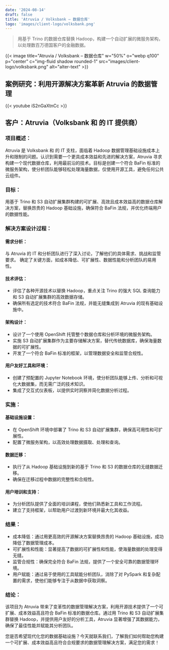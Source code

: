 ```yaml
---
date: '2024-08-14'
draft: false
title: 'Atruvia / Volksbank – 数据仓库'
logo: 'images/client-logo/volksbank.png'
---
```


> 用基于 Trino 的数据仓库替换 Hadoop，构建一个自动扩展的微服务架构，以处理数百万德国客户的金融数据。

{{< image title="Atruvia / Volksbank – 数据仓库" w="50%" o="webp q100" p="center" c="img-fluid shadow rounded-1" src="images/client-logo/volksbank.png" alt="alter-text" >}}

## 案例研究：利用开源解决方案革新 Atruvia 的数据管理

{{< youtube iS2nGaXtnCc >}}

## 客户：Atruvia（Volksbank 和 的 IT 提供商）

### 项目概述：

Atruvia 是 Volksbank 和 的 IT 支柱，面临着 Hadoop 数据管理基础设施成本上升和限制的问题。认识到需要一个更具成本效益和先进的解决方案，Atruvia 寻求构建一个现代数据仓库，利用最前沿的技术。目标是创建一个符合 BaFin 标准的微服务架构，使分析团队能够轻松处理海量数据，仅使用开源工具，避免任何公共云组件。

### 目标：

用基于 Trino 和 S3 自动扩展集群构建的可扩展、高效且成本效益高的数据仓库解决方案，替换昂贵的 Hadoop 基础设施，确保符合 BaFin 法规，并优化终端用户的数据性能。

### 解决方案设计过程：

#### 需求分析：

与 Atruvia 的 IT 和分析团队进行了深入讨论，了解他们的具体需求、挑战和监管要求。
确定了关键方面，如成本降低、可扩展性、数据性能和分析团队的易用性。

#### 技术评估：

- 评估了各种开源技术以替换 Hadoop，重点关注 Trino 的强大 SQL 查询能力和 S3 自动扩展集群的高效数据存储。
- 确保所有选定的技术符合 BaFin 法规，并能无缝集成到 Atruvia 的现有基础设施中。

#### 架构设计：

- 设计了一个使用 OpenShift 托管整个数据仓库和分析环境的微服务架构。
- 实施 S3 自动扩展集群作为主要存储解决方案，替代传统数据库，确保海量数据的可扩展性。
- 开发了一个符合 BaFin 标准的框架，以管理数据安全和监管合规性。

#### 用户友好工具和环境：

- 创建了预配置的 Jupyter Notebook 环境，使分析团队能够上传、分析和可视化大数据集，而无需广泛的技术知识。
- 集成了交互式仪表板，以提供实时洞察并简化数据分析过程。

### 实施：

#### 基础设施设置：

- 在 OpenShift 环境中部署了 Trino 和 S3 自动扩展集群，确保高可用性和可扩展性。
- 配置了微服务架构，以高效处理数据摄取、处理和查询。

#### 数据迁移：

- 执行了从 Hadoop 基础设施到新的基于 Trino 和 S3 的数据仓库的无缝数据迁移。
- 确保在迁移过程中数据的完整性和合规性。

#### 用户培训和支持：

- 为分析团队提供了全面的培训课程，使他们熟悉新工具和工作流程。
- 建立了支持框架，以帮助用户过渡到新环境并最大化其收益。

### 结果：

- 成本降低：通过用更高效的开源解决方案替换昂贵的 Hadoop 基础设施，成功降低了数据管理成本。
- 可扩展性和性能：显著提高了数据的可扩展性和性能，使海量数据的处理变得无缝。
- 监管合规性：确保完全符合 BaFin 法规，提供了一个安全可靠的数据管理环境。
- 用户赋能：通过易于使用的工具赋能分析团队，消除了对 PySpark 和复杂配置的需求，使他们能够专注于从数据中获取洞察。

### 结论：

该项目为 Atruvia 带来了变革性的数据管理解决方案，利用开源技术提供了一个可扩展、成本效益高且符合 BaFin 标准的数据仓库。通过用 Trino 和 S3 自动扩展集群替换 Hadoop，并提供用户友好的分析工具，Atruvia 显著增强了其数据能力，确保了最佳性能并赋能其分析团队。

您是否希望现代化您的数据基础设施？今天就联系我们，了解我们如何帮助您构建一个可扩展、成本效益高且符合合规要求的数据管理解决方案，满足您的需求！
